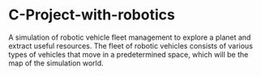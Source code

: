 # C-Project-with-robotics
A simulation of robotic vehicle fleet management to explore a planet and extract useful resources. The fleet of robotic vehicles consists of various types of vehicles that move in a predetermined space, which will be the map of the simulation world.
